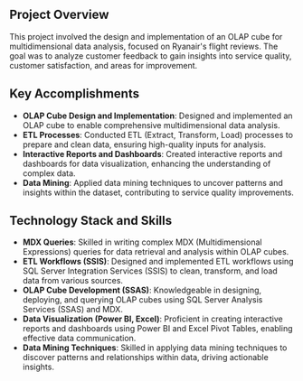 ## Project Overview
This project involved the design and implementation of an OLAP cube for multidimensional data analysis, focused on Ryanair's flight reviews. The goal was to analyze customer feedback to gain insights into service quality, customer satisfaction, and areas for improvement.
## Key Accomplishments
- **OLAP Cube Design and Implementation**: Designed and implemented an OLAP cube to enable comprehensive multidimensional data analysis.
- **ETL Processes**: Conducted ETL (Extract, Transform, Load) processes to prepare and clean data, ensuring high-quality inputs for analysis.
- **Interactive Reports and Dashboards**: Created interactive reports and dashboards for data visualization, enhancing the understanding of complex data.
- **Data Mining**: Applied data mining techniques to uncover patterns and insights within the dataset, contributing to service quality improvements.

## Technology Stack and Skills
- **MDX Queries**: Skilled in writing complex MDX (Multidimensional Expressions) queries for data retrieval and analysis within OLAP cubes.
- **ETL Workflows (SSIS)**: Designed and implemented ETL workflows using SQL Server Integration Services (SSIS) to clean, transform, and load data from various sources.
- **OLAP Cube Development (SSAS)**: Knowledgeable in designing, deploying, and querying OLAP cubes using SQL Server Analysis Services (SSAS) and MDX.
- **Data Visualization (Power BI, Excel)**: Proficient in creating interactive reports and dashboards using Power BI and Excel Pivot Tables, enabling effective data communication.
- **Data Mining Techniques**: Skilled in applying data mining techniques to discover patterns and relationships within data, driving actionable insights.
